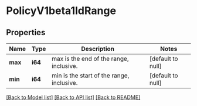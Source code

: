 # PolicyV1beta1IdRange

## Properties
Name | Type | Description | Notes
------------ | ------------- | ------------- | -------------
**max** | **i64** | max is the end of the range, inclusive. | [default to null]
**min** | **i64** | min is the start of the range, inclusive. | [default to null]

[[Back to Model list]](../README.md#documentation-for-models) [[Back to API list]](../README.md#documentation-for-api-endpoints) [[Back to README]](../README.md)


